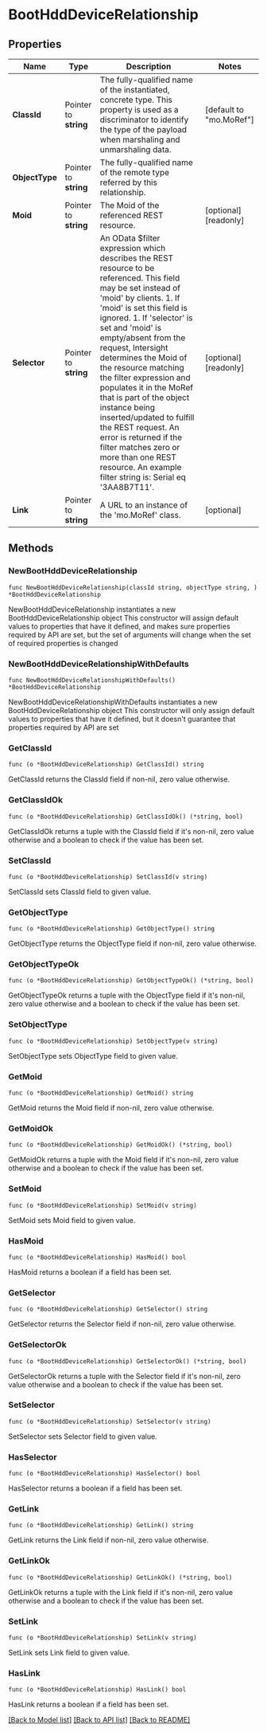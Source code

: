 # BootHddDeviceRelationship

## Properties

Name | Type | Description | Notes
------------ | ------------- | ------------- | -------------
**ClassId** | Pointer to **string** | The fully-qualified name of the instantiated, concrete type. This property is used as a discriminator to identify the type of the payload when marshaling and unmarshaling data. | [default to "mo.MoRef"]
**ObjectType** | Pointer to **string** | The fully-qualified name of the remote type referred by this relationship. | 
**Moid** | Pointer to **string** | The Moid of the referenced REST resource. | [optional] [readonly] 
**Selector** | Pointer to **string** | An OData $filter expression which describes the REST resource to be referenced. This field may be set instead of &#39;moid&#39; by clients. 1. If &#39;moid&#39; is set this field is ignored. 1. If &#39;selector&#39; is set and &#39;moid&#39; is empty/absent from the request, Intersight determines the Moid of the resource matching the filter expression and populates it in the MoRef that is part of the object instance being inserted/updated to fulfill the REST request. An error is returned if the filter matches zero or more than one REST resource. An example filter string is: Serial eq &#39;3AA8B7T11&#39;. | [optional] [readonly] 
**Link** | Pointer to **string** | A URL to an instance of the &#39;mo.MoRef&#39; class. | [optional] 

## Methods

### NewBootHddDeviceRelationship

`func NewBootHddDeviceRelationship(classId string, objectType string, ) *BootHddDeviceRelationship`

NewBootHddDeviceRelationship instantiates a new BootHddDeviceRelationship object
This constructor will assign default values to properties that have it defined,
and makes sure properties required by API are set, but the set of arguments
will change when the set of required properties is changed

### NewBootHddDeviceRelationshipWithDefaults

`func NewBootHddDeviceRelationshipWithDefaults() *BootHddDeviceRelationship`

NewBootHddDeviceRelationshipWithDefaults instantiates a new BootHddDeviceRelationship object
This constructor will only assign default values to properties that have it defined,
but it doesn't guarantee that properties required by API are set

### GetClassId

`func (o *BootHddDeviceRelationship) GetClassId() string`

GetClassId returns the ClassId field if non-nil, zero value otherwise.

### GetClassIdOk

`func (o *BootHddDeviceRelationship) GetClassIdOk() (*string, bool)`

GetClassIdOk returns a tuple with the ClassId field if it's non-nil, zero value otherwise
and a boolean to check if the value has been set.

### SetClassId

`func (o *BootHddDeviceRelationship) SetClassId(v string)`

SetClassId sets ClassId field to given value.


### GetObjectType

`func (o *BootHddDeviceRelationship) GetObjectType() string`

GetObjectType returns the ObjectType field if non-nil, zero value otherwise.

### GetObjectTypeOk

`func (o *BootHddDeviceRelationship) GetObjectTypeOk() (*string, bool)`

GetObjectTypeOk returns a tuple with the ObjectType field if it's non-nil, zero value otherwise
and a boolean to check if the value has been set.

### SetObjectType

`func (o *BootHddDeviceRelationship) SetObjectType(v string)`

SetObjectType sets ObjectType field to given value.


### GetMoid

`func (o *BootHddDeviceRelationship) GetMoid() string`

GetMoid returns the Moid field if non-nil, zero value otherwise.

### GetMoidOk

`func (o *BootHddDeviceRelationship) GetMoidOk() (*string, bool)`

GetMoidOk returns a tuple with the Moid field if it's non-nil, zero value otherwise
and a boolean to check if the value has been set.

### SetMoid

`func (o *BootHddDeviceRelationship) SetMoid(v string)`

SetMoid sets Moid field to given value.

### HasMoid

`func (o *BootHddDeviceRelationship) HasMoid() bool`

HasMoid returns a boolean if a field has been set.

### GetSelector

`func (o *BootHddDeviceRelationship) GetSelector() string`

GetSelector returns the Selector field if non-nil, zero value otherwise.

### GetSelectorOk

`func (o *BootHddDeviceRelationship) GetSelectorOk() (*string, bool)`

GetSelectorOk returns a tuple with the Selector field if it's non-nil, zero value otherwise
and a boolean to check if the value has been set.

### SetSelector

`func (o *BootHddDeviceRelationship) SetSelector(v string)`

SetSelector sets Selector field to given value.

### HasSelector

`func (o *BootHddDeviceRelationship) HasSelector() bool`

HasSelector returns a boolean if a field has been set.

### GetLink

`func (o *BootHddDeviceRelationship) GetLink() string`

GetLink returns the Link field if non-nil, zero value otherwise.

### GetLinkOk

`func (o *BootHddDeviceRelationship) GetLinkOk() (*string, bool)`

GetLinkOk returns a tuple with the Link field if it's non-nil, zero value otherwise
and a boolean to check if the value has been set.

### SetLink

`func (o *BootHddDeviceRelationship) SetLink(v string)`

SetLink sets Link field to given value.

### HasLink

`func (o *BootHddDeviceRelationship) HasLink() bool`

HasLink returns a boolean if a field has been set.


[[Back to Model list]](../README.md#documentation-for-models) [[Back to API list]](../README.md#documentation-for-api-endpoints) [[Back to README]](../README.md)


